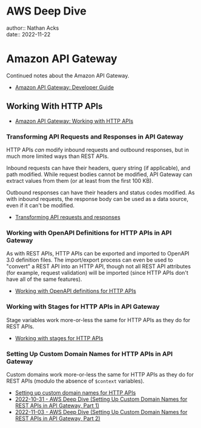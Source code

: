 # AWS Deep Dive

author:: Nathan Acks  
date:: 2022-11-22

# Amazon API Gateway

Continued notes about the Amazon API Gateway.

* [Amazon API Gateway: Developer Guide](https://docs.aws.amazon.com/apigateway/latest/developerguide/welcome.html)

## Working With HTTP APIs

* [Amazon API Gateway: Working with HTTP APIs](https://docs.aws.amazon.com/apigateway/latest/developerguide/http-api.html)

### Transforming API Requests and Responses in API Gateway

HTTP APIs *can* modify inbound requests and outbound responses, but in much more limited ways than REST APIs.

Inbound requests can have their headers, query string (if applicable), and path modified. While request bodies cannot be modified, API Gateway can extract values from them (or at least from the first 100 KB).

Outbound responses can have their headers and status codes modified. As with inbound requests, the response body can be used as a data source, even if it can't be modified.

* [Transforming API requests and responses](https://docs.aws.amazon.com/apigateway/latest/developerguide/http-api-parameter-mapping.html)

### Working with OpenAPI Definitions for HTTP APIs in API Gateway

As with REST APIs, HTTP APIs can be exported and imported to OpenAPI 3.0 definition files. The import/export process can even be used to "convert" a REST API into an HTTP API, though not all REST API attributes (for example, request validation) will be imported (since HTTP APIs don't have all of the same features).

* [Working with OpenAPI definitions for HTTP APIs](https://docs.aws.amazon.com/apigateway/latest/developerguide/http-api-open-api.html)

### Working with Stages for HTTP APIs in API Gateway

Stage variables work more-or-less the same for HTTP APIs as they do for REST APIs.

* [Working with stages for HTTP APIs](https://docs.aws.amazon.com/apigateway/latest/developerguide/http-api-stages.html)

### Setting Up Custom Domain Names for HTTP APIs in API Gateway

Custom domains work more-or-less the same for HTTP APIs as they do for REST APIs (modulo the absence of `$context` variables).

* [Setting up custom domain names for HTTP APIs](https://docs.aws.amazon.com/apigateway/latest/developerguide/http-api-custom-domain-names.html)
* [2022-10-31 - AWS Deep Dive (Setting Up Custom Domain Names for REST APIs in API Gateway, Part 1)](2022-10-31-aws-deep-dive.md)
* [2022-11-03 - AWS Deep Dive (Setting Up Custom Domain Names for REST APIs in API Gateway, Part 2)](2022-11-03-aws-deep-dive.md)
